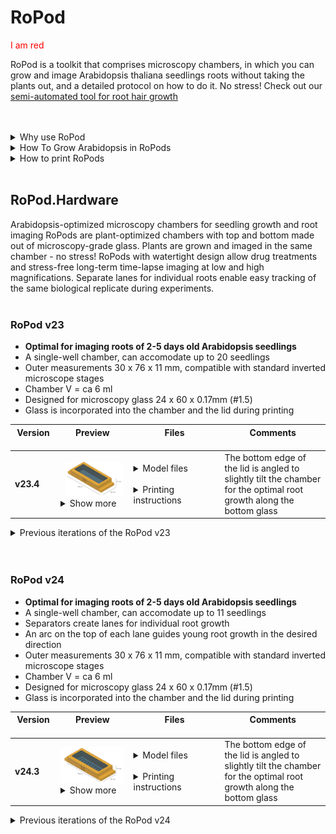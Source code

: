 # RoPod 

<span style="color:red"> I am red </span>

 RoPod is a toolkit that comprises microscopy chambers, in which you can grow and image Arabidopsis thaliana seedlings roots without taking the plants out, and a detailed protocol on how to do it. No stress!
Check out our  [semi-automated tool for root hair growth](https://github.com/AlyonaMinina/RoPod.Image.Processing)

<br/>
<br/>
<details><summary>Why use RoPod</summary> <br/>  
<p align="center">
<img src="https://github.com/AlyonaMinina/Files.for.RoPod.reps/blob/main/RoPod.v23/RoPod%2023.4%20empty.png?raw=true" width="300"> 
<img src="https://github.com/AlyonaMinina/Files.for.RoPod.reps/blob/main/RoPod.v24/RoPod%2024.3%20with%20seedlings%201.png?raw=true" width="300"> 
<img src="https://github.com/AlyonaMinina/Files.for.RoPod.reps/blob/main/RoPod.applications/mounted%20on%20confocal%20RoPod%205.png?raw=true" width="300" > 
</p>

- Plants are **grown and imaged within the same chamber**, thus sample mounting and imaging causes there  little to none mechanical stress<br/><br/> 
- RoPods **prevent samples from drying during imaging**, allowing  long-term time-lapse series <br/><br/>
- Plant growth within RoPod **requires very small volume of the medium**, thus drug treatment will require a small amount of compounds <br/><br/>
- The watertight RoPods allow **drug treatment in chambers positioned vertically and horizontally**<br/><br/>
- RoPods allows **multiple biological replicates being imaged simultaniously** (up to 20 seedlings in a RoPod v23) <br/><br/>
- **Plants are immobilized within the chamber**, thus the same plant can be easily tracked in a RoPod in multiple imaging sessions <br/><br/>
- RoPods with individual lanes prevent roots crossing during growth and make **tracking of biological replicates easy**<br/><br/>
- **RoPods are very cheap and reusable**, printing one chamber with a lid takes ca 10g of a PETG or PLA filament and two 24 x 60mm microscopy coverglass (#1.5, i.e. 0.16-0.19 mm thick)<br/><br/>
- The **microscopy-grade glass is printed into the plastic** and will never detach from the chamber in the middle of your experiment<br/><br/> 
</details>

<details><summary>How To Grow Arabidopsis in RoPods</summary> 
<br/> 

 [![Seed plating demo video](https://github.com/AlyonaMinina/Files.for.RoPod.reps/blob/main/RoPod.applications/Screenshot%20for%20growing%20Arabidopsis%20in%20RoPods%20demo%20video.png?raw=true)](https://www.youtube.com/watch?v=jWTp5Sgqe-Q&ab_channel=AlyonaMinina "Seed plating demo video")
<br/> 
<p align="center">
In this video you can find a short step-by-step demonstration of how to prep RoPod chambers for *Arabidopsis thaliana* growth.
</p>
<br/>
<br/>

- **Step 1. Sterilize the RoPod.**
 The quickest way to do it is using UV in a laminar flow hood. Place the open chamber and the lid (inner side up) under the UV light, 30 minutes of exposure is usually sufficient.
 
 - **Step 2. Cast the growth medium.**
Thaw 0.5x MS in a microwave, let it cool to 60 C and pipette 3-4 mL into the sterile chamber. Make sure the medium is evenly distributed in the chamber and there are no bubbles.
 
 - **Step 3. Remove a strip of the growth medium.**
Let the medium solidify and then use a tip or toothpick to remove a ca 5 mm wide strip of the medium, this will give space for the areal part of seedlings. For RoPod with arcs (5, v24 etc.) make sure arcs are not covered by the medium.
 
  - **Step 4. Transfer seeds.**
Use a sterile toothpick to places seeds on the bottom glass by the edge of the medium. For RoPod 5 place the seeds “under” the arches, which are designed to guide young roots into the individual channels
 
   - **Step 5. Close the chamber.**
 RoPods with watertight lids do not need to be sealed individually, other RoPods require it. Place the chamber into a square Petri plate and seal it. 

 - **Step 6. Place the RoPod into a plant growth cabinet.**
Place the plate vertically under growth conditions. It is advisable to slightly tilt the chamber backwards to guide root growth along the bottom coverslip. Lids of some RoPod versions (e.g. v23.4, 23.4 etc) ensure such tilt <br/><br/>
</details>

<details><summary>How to print RoPods</summary> 
<br/>
 
[![Printing demo video](https://github.com/AlyonaMinina/Files.for.RoPod.reps/blob/main/RoPod.applications/Screenshot%20for%20printing%20RoPods%20demo%20video.png?raw=true)](https://www.youtube.com/watch?v=jWTp5Sgqe-Q&ab_channel=AlyonaMinina "Printing demo video")
<br/> 
<p align="center">
In this video you can find a short step-by-step demonstration of how to prep RoPod chambers for *Arabidopsis thaliana* growth.
</p>
<br/>
<br/>
 
**For printing you will need:**
- access to an FDM 3D printer with a nozzle 0.4 mm
- clear PETG filament, ⌀ 1.75 mm
- 24 x 60 mm microscopy coverslip #1.5, i.e. 0.16-0.19 mm thick ( VWR, 630-2108)
- superglue
- .3mf or .stl file for RoPods
 <br/>
 <br/>
 
 **Step 1. Generate the g-code:**
 
- Files required for printing are provided in the tables below
- Prior to printing, the models can be tunded using the provided Autodesk .3fd files 
- An example of recommended settings for printing each RoPod version is in the provided project file. 
- Make sure that the chamber and the lid are positioned with the rims looking upwards and the glass insertion layer closest to the print bed
- Print settings-> Layer height = 0.1 mm (if possible we recommend using variable layer height)
- Print settings-> Fill density = 50%
- Print settings-> Fill pattern = 3D Honeycomb
- Print settings-> Layers and Perimeters-> Vertical shells-> Perimeters = 4
- Slice the model and [insert a pause](https://help.prusa3d.com/article/insert-pause-or-custom-g-code-at-layer_120490) at the layer right before the layer with the slot for the glass
 - You can simultaneously print up to 17 RoPods on a Prusa MK2or MK3. However we strongly recommend to start with just one
 <br/>
 <br/>
 
  **Step 2. Clean the coverslip glasses:**
 - Remove dust and fat from the glasses by wiping them clean with a paper tissue soaked in acetone​
 <br/>
 <br/>
 
  **Step 3. Start the print:**
 - Start the print and wait until it automatically pauses on the layer programmed int the Step 1.
 - The extruder will move to the back left of the print bed while waiting for the user to resume the print
 <br/>
 <br/>
 
  **Step 4. Place the glasses into the slots:**
 - The chambers and lids models have ca 0.18mm deep slots for the coverslips
 - Add a drop of super glue to two corners of a glass. This will secure the glass' position during printing
 - Use forceps and patience to carefully place the glass into its slot. Make sure it does not stick upwards or sideways
 - Press down on the the corners with glue and hold for a few seconds. sic! wear gloves! superglueing oneself to a 90C- hot print bed is not a good way to start your day
 <br/>
 <br/>
 
  **Step 5. Resume the print:**
 - Resume the print and make sure the the filament does not move the glass from its position and does not crack it
 - When the chamber is ready make sure there is no filament sticking sideways. If needed imperfections can be removed with a scalpel
 <br/>
 <br/>
</details>
<br/>

 ## RoPod.Hardware
Arabidopsis-optimized microscopy chambers for seedling growth and root imaging
RoPods are plant-optimized chambers with top and bottom made out of microscopy-grade glass. Plants are grown and imaged in the same chamber - no stress! RoPods with watertight design allow drug treatments and stress-free long-term time-lapse imaging at low and high magnifications. Separate lanes for individual roots enable easy tracking of the same biological replicate during experiments. 
<br/>
<br/>

 ### RoPod v23 
-	**Optimal for imaging roots of 2-5 days old Arabidopsis seedlings**
-	A single-well chamber, can accomodate up to 20 seedlings
-	Outer measurements 30 x 76 x 11 mm, compatible with standard inverted microscope stages
-	Chamber V = ca 6 ml
-	Designed for microscopy glass 24 x 60 x 0.17mm (#1.5) 
-	Glass is incorporated into the chamber and the lid during printing

|Version <img width="50"> |Preview<img width="400">|Files <img width="500"> |Comments<img width="300">|
| --- | --- | ---|---|
|**v23.4**|  <img src="https://github.com/AlyonaMinina/Files.for.RoPod.reps/blob/main/RoPod.v23/RoPod%2023.4%20preview.png?raw=true" width="400" title="RoPod23.4 preview"> <details><summary>Show more</summary> <img src="https://github.com/AlyonaMinina/Files.for.RoPod.reps/blob/main/RoPod.v23/RoPod%2023.4%20empty.png?raw=true" width="400" title="RoPod23.4 preview">  </details> |<details><summary>Model files</summary><br/> Individual model files:<br/>[RoPod v23.4 chamber.3mf](https://github.com/AlyonaMinina/Files.for.RoPod.reps/raw/main/RoPod.v23/Chamber%20v23.4.3mf)<br/> [RoPod v23.4 lid.3mf](https://github.com/AlyonaMinina/Files.for.RoPod.reps/raw/main/RoPod.v23/Lid%20v23.4.3mf)<br/><br/><br/> Slc3r project file:<br/>[RoPod v23.4 with adjustable layer height.3mf](https://github.com/AlyonaMinina/Files.for.RoPod.reps/raw/main/RoPod.v23/RoPod%2023.4%20with%20adjustable%20height.3mf)<br/><br/> Autodesk Fusion 360 file: <br/> [RoPod v23.4.f3d](https://github.com/AlyonaMinina/Files.for.RoPod.reps/raw/main/RoPod.v23/RoPod%20v23.4.f3d)</details><br/> <details><summary>Printing instructions</summary><br/>   1. Printing one chamber with a lid takes ca 2 h and ca 10 g of filament<br/>  2. Variable layer height feature (available for Prusa printers) allows small layer height beneficial for efficient embedding of the glass into the print and a larger layer height for the rest of the structure. For an example see the provided Slic3r project file<br/> 3. Use the pause function to insert the glass. We recommend to glue the glass at  two corners to ensure it stays in place during printing (see the video). <br/> 4.	It is advisable to check the filament for toxicity. To our experience, clear PETG does not impact Arabidopsis growth. </details>  | The bottom edge of the lid is angled to slightly tilt the chamber for the optimal root growth along the bottom glass| 

<details><summary>Previous iterations of the RoPod v23 </summary>
  
|Version <img width="50"> |Preview<img width="400">|Files <img width="500"> |Comments<img width="300">|
| --- | --- | ---|---|
|**v23.3**|  ---|--- | ---|---|
| **v23.2** | --- | ---|---|
| **v23.1** | --- | ---|---|
  </details>
  <br/>
  <br/>
    
  ### RoPod v24 
-	**Optimal for imaging roots of 2-5 days old Arabidopsis seedlings**
-	A single-well chamber, can accomodate up to 11 seedlings
- Separators create lanes for individual root growth 
- An arc on the top of each lane guides young root growth in the desired direction
-	Outer measurements 30 x 76 x 11 mm, compatible with standard inverted microscope stages
-	Chamber V = ca 6 ml
-	Designed for microscopy glass 24 x 60 x 0.17mm (#1.5) 
-	Glass is incorporated into the chamber and the lid during printing

|Version <img width="50"> |Preview<img width="400">|Files <img width="500"> |Comments<img width="300">|
| --- | --- | ---|---|
|**v24.3**|  <img src="https://github.com/AlyonaMinina/Files.for.RoPod.reps/blob/main/RoPod.v24/RoPod%2024.3%20preview.png?raw=true" width="400" title="RoPod24.3 preview"> <details><summary>Show more</summary> <img src="https://github.com/AlyonaMinina/Files.for.RoPod.reps/blob/main/RoPod.v24/RoPod%2024.3%20empty%201.png?raw=true" width="400"> </br>  <img src="https://github.com/AlyonaMinina/Files.for.RoPod.reps/blob/main/RoPod.v24/RoPod%2024.3%20empty%202.png?raw=true" width="400"> </br>  <img src="https://github.com/AlyonaMinina/Files.for.RoPod.reps/blob/main/RoPod.v24/RoPod%2024.3%20with%20seedlings%201.png?raw=true" width="400"> </br>  <img src="https://github.com/AlyonaMinina/Files.for.RoPod.reps/blob/main/RoPod.v24/RoPod%2024.3%20with%20seedlings%202.png?raw=true" width="400"> </br>  </details> |<details><summary>Model files</summary><br/> Individual model files:<br/>[RoPod v24.3 chamber.3mf](https://github.com/AlyonaMinina/Files.for.RoPod.reps/raw/main/RoPod.v24/Chamber%20v24.3.3mf)<br/> [RoPod v24.3 lid.3mf](https://github.com/AlyonaMinina/Files.for.RoPod.reps/raw/main/RoPod.v24/Lid%20v24.3.3mf)<br/><br/><br/> Slc3r project file:<br/>[RoPod v24.3 with adjustable layer height.3mf](https://github.com/AlyonaMinina/Files.for.RoPod.reps/raw/main/RoPod.v24/Chamber%20v24.3%20with%20variable%20layer%20height.3mf)<br/><br/> Autodesk Fusion 360 file: <br/> [RoPod v24.3.f3d](https://github.com/AlyonaMinina/Files.for.RoPod.reps/raw/main/RoPod.v24/RoPod%20v24.3.f3d)</details><br/> <details><summary>Printing instructions</summary><br/>   1. Printing one chamber + lid takes ca 2h and ca 10g of filament<br/>  2. Variable layer height feature (available for Prusa printers) allows small layer height beneficial for efficient embedding of the glass into the print and a larger layer height for the rest of the structure. For an example see the provided Slic3r project file<br/> 3. Use of brim reduces warping and detachment of the first layers</br> 4.Use the pause function to insert the glass. We recommend to glue the glass at  two corners to ensure it stays in place during printing (see the video). <br/> 5.	It is advisable to check the filament for toxicity. To our experience, clear PETG does not impact Arabidopsis growth. </details>  |The bottom edge of the lid is angled to slightly tilt the chamber for the optimal root growth along the bottom glass| 

<details><summary>Previous iterations of the RoPod v24 </summary>
  
|Version <img width="50"> |Preview<img width="400">|Files <img width="500"> |Comments<img width="300">|
| --- | --- | ---|---|
|**v24.2**|  ---|--- | ---|---|
| **v24.1** | --- | ---|---|
  </details>
